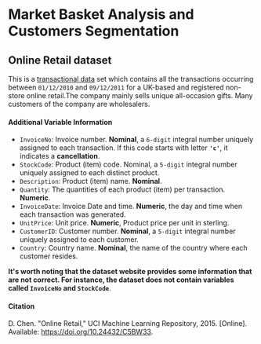 # Market Basket Analysis and Customers Segmentation
## Online Retail dataset
This is a [transactional data](https://archive.ics.uci.edu/dataset/352/online+retail) set which contains all the transactions occurring between `01/12/2010` and `09/12/2011` for a UK-based and registered non-store online retail.The company mainly sells unique all-occasion gifts. Many customers of the company are wholesalers.

#### Additional Variable Information

* `InvoiceNo`: Invoice number. **Nominal**, a `6-digit` integral number uniquely assigned to each transaction. If this code starts with letter **`'c'`**, it indicates a **cancellation**. 
* `StockCode`: Product (item) code. Nominal, a `5-digit` integral number uniquely assigned to each distinct product.
* `Description`: Product (item) name. **Nominal**.
* `Quantity`: The quantities of each product (item) per transaction. **Numeric**.	
* `InvoiceDate`: Invoice Date and time. **Numeric**, the day and time when each transaction was generated.
* `UnitPrice`: Unit price. **Numeric**, Product price per unit in sterling.
* `CustomerID`: Customer number. **Nominal**, a `5-digit` integral number uniquely assigned to each customer.
* `Country`: Country name. **Nominal**, the name of the country where each customer resides. 

**It's worth noting that the dataset website provides some information that are not correct. For instance, the dataset does not contain variables called `InvoiceNo` and `StockCode`**.

#### Citation
D. Chen. "Online Retail," UCI Machine Learning Repository, 2015. [Online]. Available: https://doi.org/10.24432/C5BW33.
